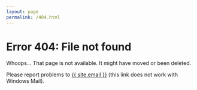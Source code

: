```yaml
---
layout: page
permalink: /404.html
---
```

<h1> Error 404&#58; File not found</h1>
Whoops... That page is not available. It might have moved or been deleted.

Please report problems to <a href="mailto:{{ site.email }}&subject=Error%20404&body=Dear%20livethebeatband,%20there%20is%20a%20404%20error%20at:">{{ site.email }}</a> (this link does not work with Windows Mail).
